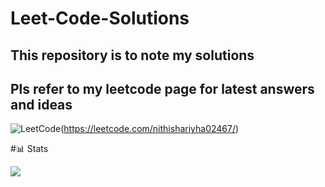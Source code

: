 # Leet-Code-Solutions

## This repository is to note my solutions
## Pls refer to my leetcode page for latest answers and ideas

![LeetCode](https://img.shields.io/badge/LeetCode-000000?style=for-the-badge&logo=LeetCode&logoColor=#d16c06)(https://leetcode.com/nithishariyha02467/)

#📊 Stats

<img src="https://leetcard.jacoblin.cool/nithishariyha02467?theme=dark&font=Rhodium%20Libre&ext=heatmap">
